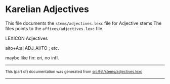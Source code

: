 # Karelian Adjectives
This file documents the `stems/adjectives.lexc` file for Adjective stems 
The files points to the `affixes/adjectives.lexc` file.

LEXICON Adjectives

aito+A:ai ADJ_AI/TO ; etc.

maybe like fin: eri, no infl.

* * *

<small>This (part of) documentation was generated from [src/fst/stems/adjectives.lexc](https://github.com/giellalt/lang-krl/blob/main/src/fst/stems/adjectives.lexc)</small>

---

